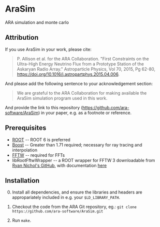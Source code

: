 # AraSim
ARA simulation and monte carlo

## Attribution

If you use AraSim in your work, please cite:

> P. Allison et al. for the ARA Collaboration. "First Constraints on the Ultra-High Energy Neutrino Flux from a Prototype Station of the Askaryan Radio Array." 
> Astroparticle Physics, Vol 70, 2015, Pg 62-80, https://doi.org/10.1016/j.astropartphys.2015.04.006.

And please add the following sentence to your acknowledgement section:

> We are grateful to the ARA Collaboration for making available the AraSim simulation program used in this work.

And provide the link to this repository (https://github.com/ara-software/AraSim) in your paper, e.g. as a footnote or reference.

## Prerequisites
* [ROOT](https://root.cern/install/) -- ROOT 6 is preferred
* [Boost](https://www.boost.org/users/download/) -- Greater than 1.71 required; necessary for ray tracing and interpolation
* [FFTW](http://www.fftw.org/download.html) -- required for FFTs
* libRootFftwWrapper -- a ROOT wrapper for FFTW 3 downloadable from [Ryan Nichol's GitHub](https://github.com/nichol77/libRootFftwWrapper), with documentation [here](http://www.hep.ucl.ac.uk/uhen/libRootFftwWrapper/)

## Installation
0. Install all dependencies, and ensure the libraries and headers are appropariately included in e.g. your `$LD_LIBRARY_PATH`.

1. Checkout the code from the ARA Git repository, eg.: `git clone https://github.com/ara-software/AraSim.git`

2. Run `make`. 
